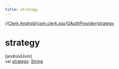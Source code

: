 ```yaml
---
title: strategy
---
```

//[Clerk Android](../../../index.html)/[com.clerk.sso](../index.html)/[OAuthProvider](index.html)/[strategy](strategy.html)



# strategy



[androidJvm]\
val [strategy](strategy.html): [String](https://kotlinlang.org/api/latest/jvm/stdlib/kotlin-stdlib/kotlin/-string/index.html)




